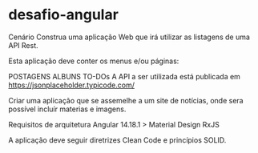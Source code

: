 # desafio-angular

Cenário
Construa uma aplicação Web que irá utilizar as listagens de uma API Rest.

Esta aplicação deve conter os menus e/ou páginas:

POSTAGENS
ALBUNS
TO-DOs
A API a ser utilizada está publicada em https://jsonplaceholder.typicode.com/

Criar uma aplicação que se assemelhe a um site de notícias, onde sera possível incluír materias e imagens.

Requisitos de arquitetura
Angular 14.18.1 >
Material Design
RxJS

A aplicação deve seguir diretrizes Clean Code e princípios SOLID.
